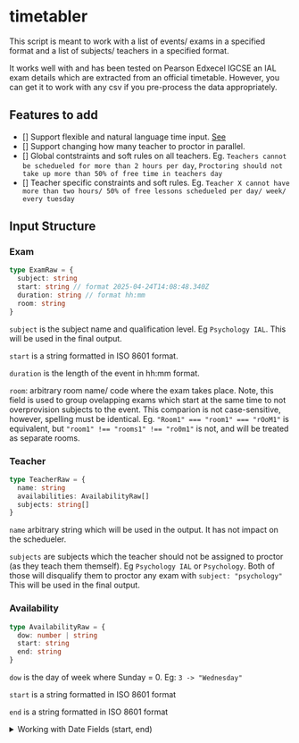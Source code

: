 # timetabler

This script is meant to work with a list of events/ exams in a specified format and a list of subjects/ teachers in a specified format.

It works well with and has been tested on Pearson Edxecel IGCSE an IAL exam details which are extracted from an official timetable.
However, you can get it to work with any csv if you pre-process the data appropriately.

## Features to add

- [] Support flexible and natural language time input. [See](https://github.com/wanasit/chrono)
- [] Support changing how many teacher to proctor in parallel.
- [] Global contstraints and soft rules on all teachers. Eg. `Teachers cannot be schedueled for more than 2 hours per day`, `Proctoring should not take up more than 50% of free time in teachers day`
- [] Teacher specific constraints and soft rules. Eg. `Teacher X cannot have more than two hours/ 50% of free lessons schedueled per day/ week/ every tuesday`

## Input Structure

### Exam

```typescript
type ExamRaw = {
  subject: string
  start: string // format 2025-04-24T14:08:48.340Z
  duration: string // format hh:mm
  room: string
}
```

`subject` is the subject name and qualification level. Eg `Psychology IAL`. This will be used in the final output.

`start` is a string formatted in ISO 8601 format.

`duration` is the length of the event in hh:mm format.

`room`: arbitrary room name/ code where the exam takes place. Note, this field is used to group ovelapping exams which start at the same time to not overprovision subjects to the event. This comparion is not case-sensitive, however, spelling must be identical. Eg. `"Room1" === "room1" === "rOoM1"` is equivalent, but `"room1" !== "rooms1" !== "ro0m1"` is not, and will be treated as separate rooms.

### Teacher

```typescript
type TeacherRaw = {
  name: string
  availabilities: AvailabilityRaw[]
  subjects: string[]
}
```

`name` arbitrary string which will be used in the output. It has not impact on the schedueler.

`subjects` are subjects which the teacher should not be assigned to proctor (as they teach them themself). Eg `Psychology IAL` or `Psychology`. Both of those will disqualify them to proctor any exam with `subject: "psychology"` This will be used in the final output.

### Availability

```typescript
type AvailabilityRaw = {
  dow: number | string
  start: string
  end: string
}
```

`dow` is the day of week where Sunday = 0. Eg: `3 -> "Wednesday"`

`start` is a string formatted in ISO 8601 format

`end` is a string formatted in ISO 8601 format

<details>
<summary>Working with Date Fields (start, end)</summary>

This script requires start and end times to be fully qualified with the date and the time. All `start` and `end` inputs will be parsed by the Date() constructor. [Full documentation on it here](https://developer.mozilla.org/en-US/docs/Web/JavaScript/Reference/Global_Objects/Date/Date)

Expected strings are in ISO 8601 standard.

</details>
